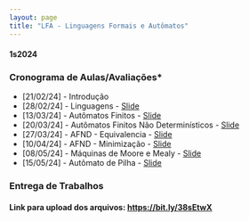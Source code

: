 ```yaml
---
layout: page
title: "LFA - Linguagens Formais e Autômatos"
---
```


#### **1s2024**

### Cronograma de Aulas/Avaliações*

- [21/02/24] - Introdução
- [28/02/24] - Linguagens - <a href="/lfa/Aula 2 - Linguagens.pdf" target="_blank">Slide</a>
- [13/03/24] - Autômatos Finitos - <a href="/lfa/Aula 3 - Automatos Finitos.pdf" target="_blank">Slide</a>
- [20/03/24] - Autômatos Finitos Não Determinísticos - <a href="/lfa/Aula 4 - AFND.pdf" target="_blank">Slide</a>
- [27/03/24] - AFND - Equivalencia - <a href="/lfa/Aula 5 - AFND - Equivalencia.pdf" target="_blank">Slide</a>
- [10/04/24] - AFND - Minimização - <a href="/lfa/Aula 6 - Minimizacao.pdf" target="_blank">Slide</a>
- [08/05/24] - Máquinas de Moore e Mealy - <a href="/lfa/Aula 7 - Moore e Mealy.pdf" target="_blank">Slide</a>
- [15/05/24] - Autômato de Pilha - <a href="/lfa/Aula 8 - Automato de Pilha.pdf" target="_blank">Slide</a>


### Entrega de Trabalhos

#### Link para upload dos arquivos: <a href="https://bit.ly/38sEtwX" target="_blank">https://bit.ly/38sEtwX</a>


<!-- #### 1) [1.0] Exercícios dos módulos 1 e 2:
 - Renomear o arquivo para: **XYZ123-modulos.pdf**, onde XYZ123 é o seu RA.

#### 2) [1.5]  Lista 1 (<a href="/lfa/Lista1.pdf" target="_blank">link</a>):
 - Renomear o arquivo para: **XYZ123-lista1.pdf**, onde XYZ123 é o seu RA.

#### 3) [1.5]  Lista 2 (<a href="/lfa/Listap2.pdf" target="_blank">link</a>):
 - Renomear o arquivo para: **XYZ123-lista2.pdf**, onde XYZ123 é o seu RA.

### Prazo de entrega: 26/05 as 19h -->

